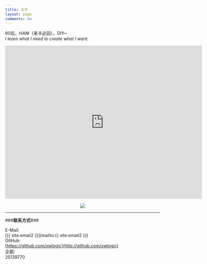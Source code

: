 ```yaml
---
title: 关于
layout: page
comments: no
---
```


80后，HAM（来卡必回），DIY~  
*I learn what I need to create what I want.*        

<center>
<iframe align="top" frameborder="0" height="500" scrolling="yes" src="http://logbook.qrz.com/lbstat/BH3NVN/" width="640"></iframe>

<a href="http://www.hamqsl.com/solar.html" title="Click to add Solar-Terrestrial Data to your website!"><img src="http://www.hamqsl.com/solar101vhf.php"></a>
</center>

---

###**联系方式**###

E-Mail:  
[{{ site.email2 }}](mailto:{{ site.email2 }})  
GitHub:  
[https://github.com/xwlogic](http://github.com/xwlogic)  
企鹅:    
25139770


